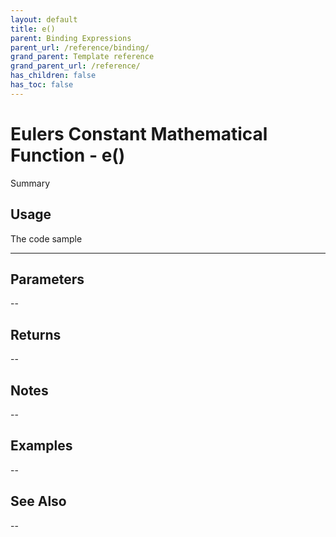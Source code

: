 ```yaml
---
layout: default
title: e()
parent: Binding Expressions
parent_url: /reference/binding/
grand_parent: Template reference
grand_parent_url: /reference/
has_children: false
has_toc: false
---
```


# Eulers Constant Mathematical Function - e()

Summary

## Usage

 The code sample

---

## Parameters

--

## Returns 

--

## Notes


-- 

## Examples


--


## See Also


--

